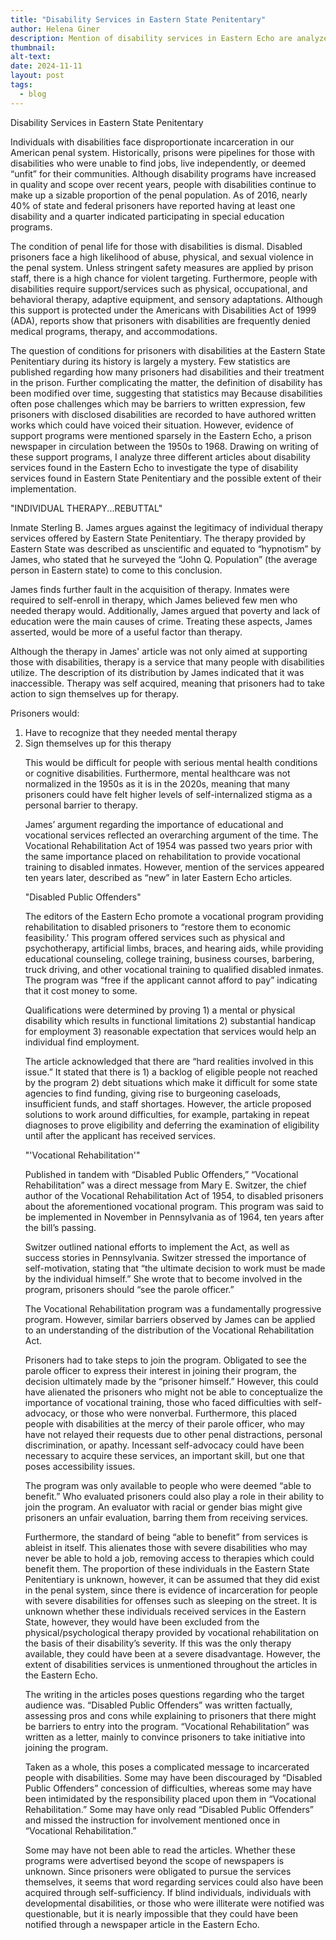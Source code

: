 ```yaml
---
title: "Disability Services in Eastern State Penitentary"
author: Helena Giner
description: Mention of disability services in Eastern Echo are analyzed
thumbnail: 
alt-text: 
date: 2024-11-11
layout: post
tags:
  - blog
---
```

Disability Services in Eastern State Penitentary

<p>Individuals with disabilities face disproportionate incarceration in our American penal system.  Historically, prisons were pipelines for those with disabilities who were unable to find jobs, live independently, or deemed “unfit” for their communities. Although disability programs have increased in quality and scope over recent years, people with disabilities continue to make up a sizable proportion of the penal population. As of 2016, nearly 40% of state and federal prisoners have reported having at least one disability and a quarter indicated participating in special education programs.</p>
<p>The condition of penal life for those with disabilities is dismal. Disabled prisoners face a high likelihood of abuse, physical, and sexual violence in the penal system. Unless stringent safety measures are applied by prison staff, there is a high chance for violent targeting. Furthermore, people with disabilities require support/services such as physical, occupational, and behavioral therapy, adaptive equipment, and sensory adaptations. Although this support is protected under the Americans with Disabilities Act of 1999 (ADA), reports show that prisoners with disabilities are frequently denied medical programs, therapy, and accommodations.</p>
<p>The question of conditions for prisoners with disabilities at the Eastern State Penitentiary during its history is largely a mystery. Few statistics are published regarding how many prisoners had disabilities and their treatment in the prison. Further complicating the matter, the definition of disability has been modified over time, suggesting that statistics may Because disabilities often pose challenges which may be barriers to written expression, few prisoners with disclosed disabilities are recorded to have authored written works which could have voiced their situation. However, evidence of support programs were mentioned sparsely in the Eastern Echo, a prison newspaper in circulation between the 1950s to 1968. Drawing on writing of these support programs, I analyze three different articles about disability services found in the Eastern Echo to investigate the type of disability services found in Eastern State Penitentiary and the possible extent of their implementation. </p>


"INDIVIDUAL THERAPY...REBUTTAL"

<p>Inmate Sterling B. James argues against the legitimacy of individual therapy services offered by Eastern State Penitentiary. The therapy provided by Eastern State was described as unscientific and equated to “hypnotism” by James, who stated that he surveyed the “John Q. Population” (the average person in Eastern state) to come to this conclusion. </p>
<p>James finds further fault in the acquisition of therapy. Inmates were required to self-enroll in therapy, which James believed few men who needed therapy would. Additionally, James argued that poverty and lack of education were the main causes of crime. Treating these aspects, James asserted, would be more of a useful factor than therapy.<p>
<p>Although the therapy in James' article was not only aimed at supporting those with disabilities, therapy is a service that many people with disabilities utilize. The description of its distribution by James indicated that it was inaccessible. Therapy was self acquired, meaning that prisoners had to take action to sign themselves up for therapy.<p>
<p>Prisoners would: <ol>
  <li> Have to recognize that they needed mental therapy</li>
  <li>Sign themselves up for this therapy</li> 
    
<p> This would be difficult for people with serious mental health conditions or cognitive disabilities. Furthermore, mental healthcare was not normalized in the 1950s as it is in the 2020s, meaning that many prisoners could have felt higher levels of self-internalized stigma as a personal barrier to therapy.<p>
<p>James’ argument regarding the importance of educational and vocational services reflected an overarching argument of the time. The Vocational Rehabilitation Act of 1954 was passed two years prior with the same importance placed on rehabilitation to provide vocational training to disabled inmates. However, mention of the services appeared ten years later, described as “new” in later Eastern Echo articles.<p>

"Disabled Public Offenders"

<p>The editors of the Eastern Echo promote a vocational program providing rehabilitation to disabled prisoners to “restore them to economic feasibility.’ This program offered services such as physical and psychotherapy, artificial limbs, braces, and hearing aids, while providing educational counseling, college training, business courses, barbering, truck driving, and other vocational training to qualified disabled inmates. The program was “free if the applicant cannot afford to pay” indicating that it cost money to some.<p>
<p>Qualifications were determined by proving 1) a mental or physical disability which results in functional limitations 2) substantial handicap for employment 3) reasonable expectation that services would help an individual find employment.<p>
<p>The article acknowledged that there are “hard realities involved in this issue.” It stated that there is 1) a backlog of eligible people not reached by the program 2) debt situations which make it difficult for some state agencies to find funding, giving rise to burgeoning caseloads, insufficient funds, and staff shortages. However, the article proposed solutions to work around difficulties, for example, partaking in repeat diagnoses to prove eligibility and deferring the examination of eligibility until after the applicant has received services.<p> 

"'Vocational Rehabilitation'"

<p>Published in tandem with “Disabled Public Offenders,” “Vocational Rehabilitation” was a direct message from Mary E. Switzer, the chief author of the Vocational Rehabilitation Act of 1954, to disabled prisoners about the aforementioned vocational program. This program was said to be implemented in November in Pennsylvania as of 1964, ten years after the bill’s passing. <p>
<p>Switzer outlined national efforts to implement the Act, as well as success stories in Pennsylvania. Switzer stressed the importance of self-motivation, stating that “the ultimate decision to work must be made by the individual himself.” She wrote that to become involved in the program, prisoners should “see the parole officer.” <p>
<p>The Vocational Rehabilitation program was a fundamentally progressive program. However, similar barriers observed by James can be applied to an understanding of the distribution of the Vocational Rehabilitation Act.<p>
<p>Prisoners had to take steps to join the program. Obligated to see the parole officer to express their interest in joining their program, the decision ultimately made by the “prisoner himself.” However, this could have alienated the prisoners who might not be able to conceptualize the importance of vocational training, those who faced difficulties with self-advocacy, or those who were nonverbal. Furthermore, this placed people with disabilities at the mercy of their parole officer, who may have not relayed their requests due to other penal distractions, personal discrimination, or apathy. Incessant self-advocacy could have been necessary to acquire these services, an important skill, but one that poses accessibility issues.<p>
<p>The program was only available to people who were deemed “able to benefit.” Who evaluated prisoners could also play a role in their ability to join the program. An evaluator with racial or gender bias might give prisoners an unfair evaluation, barring them from receiving services. <p>
<p>Furthermore, the standard of being “able to benefit” from services is ableist in itself. This alienates those with severe disabilities who may never be able to hold a job, removing access to therapies which could benefit them. The proportion of these individuals in the Eastern State Penitentiary is unknown, however, it can be assumed that they did exist in the penal system, since there is evidence of incarceration for people with severe disabilities for offenses such as sleeping on the street. It is unknown whether these individuals received services in the Eastern State, however, they would have been excluded from the physical/psychological therapy provided by vocational rehabilitation on the basis of their disability’s severity. If this was the only therapy available, they could have been at a severe disadvantage. However, the extent of disabilities services is unmentioned throughout the articles in the Eastern Echo.<p>
<p>The writing in the articles poses questions regarding who the target audience was. “Disabled Public Offenders” was written factually, assessing pros and cons while explaining to prisoners that there might be barriers to entry into the program. “Vocational Rehabilitation” was written as a letter, mainly to convince prisoners to take initiative into joining the program. <p>
<p>Taken as a whole, this poses a complicated message to incarcerated people with disabilities. Some may have been discouraged by “Disabled Public Offenders” concession of difficulties, whereas some may have been intimidated by the responsibility placed upon them in “Vocational Rehabilitation.” Some may have only read “Disabled Public Offenders” and missed the instruction for involvement mentioned once in “Vocational Rehabilitation.”<p>
<p>Some may have not been able to read the articles. Whether these programs were advertised beyond the scope of newspapers is unknown. Since prisoners were obligated to pursue the services themselves, it seems that word regarding services could also have been acquired through self-sufficiency. If blind individuals, individuals with developmental disabilities, or those who were illiterate were notified was questionable, but it is nearly impossible that they could have been notified through a newspaper article in the Eastern Echo.<p>
